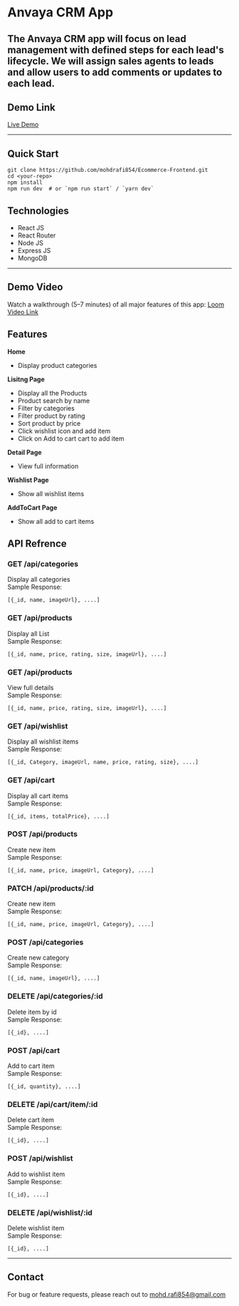 # Anvaya CRM App

The Anvaya CRM app will focus on lead management with defined steps for each lead's lifecycle. We will assign sales agents to leads and allow users to add comments or updates to each lead.
---

## Demo Link

[Live Demo](https://internetshopping.vercel.app)

---

## Quick Start
```
git clone https://github.com/mohdrafi854/Ecommerce-Frontend.git
cd <your-repo>
npm install
npm run dev  # or `npm run start` / `yarn dev`
```

## Technologies
- React JS
- React Router
- Node JS
- Express JS
- MongoDB
---

## Demo Video
Watch a walkthrough (5–7 minutes) of all major features of this app: [Loom Video Link]()

## Features
**Home**
- Display product categories

**Lisitng Page**
- Display all the Products
- Product search by name
- Filter by categories
- Filter product by rating
- Sort product by price 
- Click wishlist icon and add item
- Click on Add to cart cart to add item

**Detail Page**
- View full information

**Wishlist Page**
- Show all wishlist items

**AddToCart Page**
- Show all add to cart items

## API Refrence

### **GET /api/categories**<br>
Display all categories<br>
Sample Response:<br>
```
[{_id, name, imageUrl}, ....]
```

### **GET /api/products**<br>
Display all List<br>
Sample Response:<br>
```
[{_id, name, price, rating, size, imageUrl}, ....]
```

### **GET /api/products**<br>
View full details<br>
Sample Response:<br>
```
[{_id, name, price, rating, size, imageUrl}, ....]
```

### **GET /api/wishlist**<br>
Display all wishlist items<br>
Sample Response:<br>
```
[{_id, Category, imageUrl, name, price, rating, size}, ....]
```

### **GET /api/cart**<br>
Display all cart items<br>
Sample Response:<br>
```
[{_id, items, totalPrice}, ....]
```

### **POST /api/products**<br>
Create new item<br>
Sample Response:<br>
```
[{_id, name, price, imageUrl, Category}, ....]
```

### **PATCH /api/products/:id**<br>
Create new item<br>
Sample Response:<br>
```
[{_id, name, price, imageUrl, Category}, ....]
```

### **POST /api/categories**<br>
Create new category<br>
Sample Response:<br>
```
[{_id, name, imageUrl}, ....]
```

### **DELETE /api/categories/:id**<br>
Delete item by id<br>
Sample Response:<br>
```
[{_id}, ....]
```

### **POST /api/cart**<br>
Add to cart item<br>
Sample Response:<br>
```
[{_id, quantity}, ....]
```

### **DELETE /api/cart/item/:id**<br>
Delete cart item<br>
Sample Response:<br>
```
[{_id}, ....]
```

### **POST /api/wishlist**<br>
Add to wishlist item<br>
Sample Response:<br>
```
[{_id}, ....]
```

### **DELETE /api/wishlist/:id**<br>
Delete wishlist item<br>
Sample Response:<br>
```
[{_id}, ....]
```
---

## Contact
For bug or feature requests, please reach out to mohd.rafi854@gmail.com
